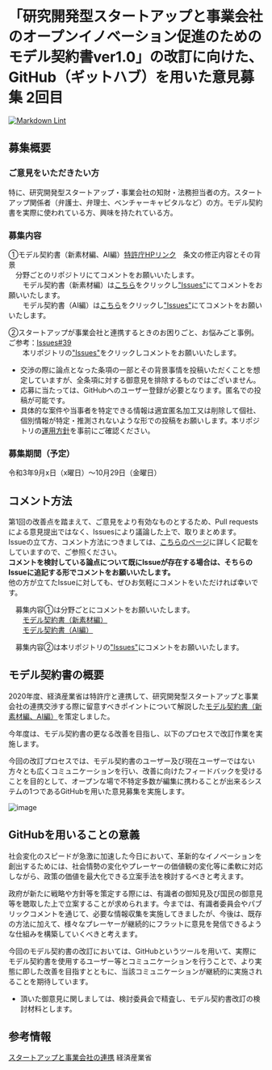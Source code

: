 # 「研究開発型スタートアップと事業会社のオープンイノベーション促進のためのモデル契約書ver1.0」の改訂に向けた、GitHub（ギットハブ）を用いた意見募集 2回目

[![Markdown Lint](https://github.com/meti-oi-startups/METI-JPO-Model-Contract/actions/workflows/markdownlint.yml/badge.svg)](https://github.com/meti-oi-startups/METI-JPO-Model-Contract/actions/workflows/markdownlint.yml)

## 募集概要

### ご意見をいただきたい方

特に、研究開発型スタートアップ・事業会社の知財・法務担当者の方。スタートアップ関係者（弁護士、弁理士、ベンチャーキャピタルなど）の方。モデル契約書を実際に使われている方、興味を持たれている方。

### 募集内容

①モデル契約書（新素材編、AI編）[特許庁HPリンク](https://www.jpo.go.jp/support/general/open-innovation-portal/index.html)　条文の修正内容とその背景  
 　分野ごとのリポジトリにてコメントをお願いいたします。  
 　　モデル契約書（新素材編）は[こちら](https://github.com/meti-oi-startups/METI-JPO-Model-Contract_new-material)をクリックし["Issues"](https://github.com/meti-oi-startups/METI-JPO-Model-Contract_new-material/issues)にてコメントをお願いいたします。  
 　　モデル契約書（AI編）は[こちら](https://github.com/meti-oi-startups/METI-JPO-Model-Contract_AI)をクリックし["Issues"](https://github.com/meti-oi-startups/METI-JPO-Model-Contract_AI/issues)にてコメントをお願いいたします。  
  
②スタートアップが事業会社と連携するときのお困りごと、お悩みごと事例。 ご参考：[Issues#39](https://github.com/meti-oi-startups/METI-JPO-Model-Contract/issues/39)  
　　本リポジトリの["Issues"](https://github.com/meti-oi-startups/METI-JPO-Model-Contract/issues)をクリックしコメントをお願いいたします。

* 交渉の際に論点となった条項の一部とその背景事情を投稿いただくことを想定していますが、全条項に対する御意見を排除するものではございません。
* 応募に当たっては、GitHubへのユーザー登録が必要となります。匿名での投稿が可能です。
* 具体的な案件や当事者を特定できる情報は適宜匿名加工又は削除して個社、個別情報が特定・推測されないような形での投稿をお願いします。本リポジトリの[運用方針](OPERATION_POLICY.md)を事前にご確認ください｡

### 募集期間（予定）

令和3年9月x日（x曜日）～10月29日（金曜日）

## コメント方法

第1回の改善点を踏まえて、ご意見をより有効なものとするため、Pull requestsによる意見提出ではなく、Issuesにより議論した上で、取りまとめます。  
Issueの立て方、コメント方法につきましては、[こちらのページ](MANUAL_ISSUE.md)に詳しく記載をしていますので、ご参照ください。  
**コメントを検討している論点について既にIssueが存在する場合は、そちらのIssueに追記する形でコメントをお願いいたします。**  
他の方が立てたIssueに対しても、ぜひお気軽にコメントをいただければ幸いです。  

 　募集内容①は分野ごとにコメントをお願いいたします。  
 　　[モデル契約書（新素材編）](https://github.com/meti-oi-startups/METI-JPO-Model-Contract_new-material)  
 　　[モデル契約書（AI編）](https://github.com/meti-oi-startups/METI-JPO-Model-Contract_AI)  

 　募集内容②は本リポジトリの["Issues"](https://github.com/meti-oi-startups/METI-JPO-Model-Contract_new-material/issues)にコメントをお願いいたします。  

## モデル契約書の概要

2020年度、経済産業省は特許庁と連携して、研究開発型スタートアップと事業会社の連携交渉する際に留意すべきポイントについて解説した[モデル契約書（新素材編、AI編）](https://www.jpo.go.jp/support/general/open-innovation-portal/index.html)を策定しました。

今年度は、モデル契約書の更なる改善を目指し、以下のプロセスで改訂作業を実施します。

今回の改訂プロセスでは、モデル契約書のユーザー及び現在ユーザーではない方々とも広くコミュニケーションを行い、改善に向けたフィードバックを受けることを目的として、オープンな場で不特定多数が編集に携わることが出来るシステムの1つであるGitHubを用いた意見募集を実施します。

![image](https://user-images.githubusercontent.com/84115514/130647698-770bd116-45f1-4c1d-85af-e9d12a4d0610.png)

## GitHubを用いることの意義

社会変化のスピードが急激に加速した今日において、革新的なイノベーションを創出するためには、社会情勢の変化やプレーヤーの価値観の変化等に柔軟に対応しながら、政策の価値を最大化できる立案手法を検討するべきと考えます。

政府が新たに戦略や方針等を策定する際には、有識者の御知見及び国民の御意見等を聴取した上で立案することが求められます。今までは、有識者委員会やパブリックコメントを通じて、必要な情報収集を実施してきましたが、今後は、既存の方法に加えて、様々なプレーヤーが継続的にフラットに意見を発信できるような仕組みを構築していくべきと考えます。

今回のモデル契約書の改訂においては、GitHubというツールを用いて、実際にモデル契約書を使用するユーザー等とコミュニケーションを行うことで、より実態に即した改善を目指すとともに、当該コミュニケーションが継続的に実施されることを期待しています。

* 頂いた御意見に関しましては、検討委員会で精査し、モデル契約書改訂の検討材料とします。

## 参考情報

[スタートアップと事業会社の連携](https://www.meti.go.jp/policy/tech_promotion/venture.html) 経済産業省
